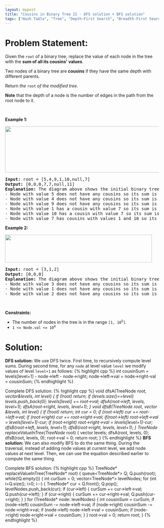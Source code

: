 ```yaml
---
layout: mypost
title: "Cousins in Binary Tree II - DFS solution + BFS solution"
tags: ["Hash Table", "Tree", "Depth-First Search", "Breadth-First Search", "Binary Tree", "C++", "Medium"]
---
```

# Problem Statement:
<p>Given the <code>root</code> of a binary tree, replace the value of each node in the tree with the <strong>sum of all its cousins&#39; values</strong>.</p>

<p>Two nodes of a binary tree are <strong>cousins</strong> if they have the same depth with different parents.</p>

<p>Return <em>the </em><code>root</code><em> of the modified tree</em>.</p>

<p><strong>Note</strong> that the depth of a node is the number of edges in the path from the root node to it.</p>

<p>&nbsp;</p>
<p><strong class="example">Example 1:</strong></p>
<img alt="" src="https://assets.leetcode.com/uploads/2023/01/11/example11.png" style="width: 571px; height: 151px;" />
<pre>
<strong>Input:</strong> root = [5,4,9,1,10,null,7]
<strong>Output:</strong> [0,0,0,7,7,null,11]
<strong>Explanation:</strong> The diagram above shows the initial binary tree and the binary tree after changing the value of each node.
- Node with value 5 does not have any cousins so its sum is 0.
- Node with value 4 does not have any cousins so its sum is 0.
- Node with value 9 does not have any cousins so its sum is 0.
- Node with value 1 has a cousin with value 7 so its sum is 7.
- Node with value 10 has a cousin with value 7 so its sum is 7.
- Node with value 7 has cousins with values 1 and 10 so its sum is 11.
</pre>

<p><strong class="example">Example 2:</strong></p>
<img alt="" src="https://assets.leetcode.com/uploads/2023/01/11/diagram33.png" style="width: 481px; height: 91px;" />
<pre>
<strong>Input:</strong> root = [3,1,2]
<strong>Output:</strong> [0,0,0]
<strong>Explanation:</strong> The diagram above shows the initial binary tree and the binary tree after changing the value of each node.
- Node with value 3 does not have any cousins so its sum is 0.
- Node with value 1 does not have any cousins so its sum is 0.
- Node with value 2 does not have any cousins so its sum is 0.
</pre>

<p>&nbsp;</p>
<p><strong>Constraints:</strong></p>

<ul>
	<li>The number of nodes in the tree is in the range <code>[1, 10<sup>5</sup>]</code>.</li>
	<li><code>1 &lt;= Node.val &lt;= 10<sup>4</sup></code></li>
</ul>

# Solution:
**DFS solution:** We use DFS twice. First time, to recursively compute level sums. During second time, for any `node` at level value `level` we modify values of level `level+1` as follows:
 {% highlight cpp %} 
int cousinSum = levels[level+1] - node->left - node->right;
node->left->val = node->right-val = cousinSum;
 {% endhighlight %}

Complete DFS solution:
 {% highlight cpp %} 
void dfsA(TreeNode *root, vector<int>&levels, int level)
{
    if (!root) return;
    if (levels.size()==level) levels.push_back(0);
    levels[level] += root->val;
    dfsA(root->left, levels, level+1);
    dfsA(root->right, levels, level+1);
}
void dfsB(TreeNode *root, vector<int> &levels, int level)
{
    if (!root) return;
    int cur = 0;
    if (root->left) cur += root->left->val;
    if (root->right) cur += root->right->val;
    if(root->left) root->left->val = levels[level+1]-cur;
    if (root->right) root->right->val = levels[level+1]-cur;
    dfsB(root->left, levels, level+1);
    dfsB(root->right, levels, level+1);
}
TreeNode* replaceValueInTree(TreeNode* root) 
{
    vector<int> levels;
    dfsA(root, levels, 0);
    dfsB(root, levels, 0);
    root->val = 0;
    return root;
}
 {% endhighlight %}
**BFS solution:** We can also modify BFS to do the same thing. During the traversal, instead of adding node values at current level, we add node values at next level. Then, we can use the equation described earlier to compute the same thing.

Complete BFS solution:
 {% highlight cpp %} 
TreeNode* replaceValueInTree(TreeNode* root) 
{
    queue<TreeNode*> Q;
    Q.push(root);
    while(!Q.empty())
    {
        int curSum = 0;
        vector<TreeNode*> levelNodes;
        for (int i=Q.size(); i>0; i--)
        {
            TreeNode* cur = Q.front();
            Q.pop();
            levelNodes.push_back(cur);
            if (cur->left)
            {
                curSum += cur->left->val;
                Q.push(cur->left);
            }
            if (cur->right)
            {
                curSum += cur->right->val;
                Q.push(cur->right);
            }
        }
        for (TreeNode* node: levelNodes)
        {
            int cousinSum = curSum;
            if (node->left) cousinSum -= node->left->val;
            if (node->right) cousinSum -= node->right->val;
            if (node->left) node->left->val = cousinSum;
            if (node->right) node->right->val = cousinSum;
        }
    }
    root->val = 0;
    return root;
}
 {% endhighlight %}